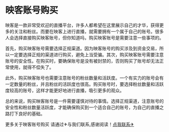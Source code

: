 # 映客账号购买

映客是一款非常受欢迎的直播平台，许多人都希望在这里展示自己的才华，获得更多的关注和粉丝。而要在映客上进行直播，就需要拥有一个属于自己的账号。很多人会选择直接购买映客账号，但你知道吗，购买映客账号是需要注意一些事项的。

首先，购买映客账号需要选择正规渠道。因为映客账号的购买涉及到资金交易，所以一定要选择正规的渠道进行购买，避免上当受骗。其次，购买映客账号需要注意账号的安全性。在购买时，要确保账号是没有被封禁的，否则购买了账号却无法正常使用，就得不偿失了。

此外，购买映客账号也需要注意账号的粉丝数量和活跃度。一个有实力的账号会有一定数量的粉丝，并且粉丝的活跃度也很高。购买账号时，要选择粉丝数量和活跃度较高的账号，这样才能更好地进行直播，吸引更多的观众。

总的来说，购买映客账号是一件需要谨慎对待的事情。选择正规渠道，注意账号的安全性和粉丝数量活跃度，才能确保购买到一个适合自己的账号，为自己的直播之路打下良好的基础。

更多关于映客账号购买 请通过✈与我们联系,感谢阅读！[点我联系✈](https://www.G208.com)